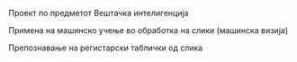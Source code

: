 Проект по предметот Вештачка интелигенција

Примена на машинско учење во обработка на слики (машинска визија)

Препознавање на регистарски таблички од слика
